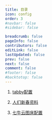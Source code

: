 ```yaml
---
title: 目录
icon: config
order: 3
#navbar: false
#sidebar: false

breadcrumb: false
pageInfo: false
contributors: false
editLink: false
lastUpdated: false
prev: false
next: false
comment: false
#footer: false
#backtotop: false
---
```




1. [tabby配置](/xj/xx/tabby.html)

2. [人们新春资料](/xj/xx/rmxc.html)

3. [七牛云图床配置](/xj/xx/qiniu.html)
